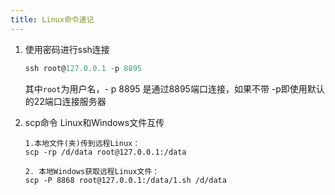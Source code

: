 ```yaml
---
title: Linux命令速记
---
```


1. 使用密码进行ssh连接

   ```powershell
   ssh root@127.0.0.1 -p 8895
   ```

   其中```root```为用户名，- p 8895 是通过8895端口连接，如果不带 -p即使用默认的22端口连接服务器

2. scp命令 Linux和Windows文件互传

   ```
   1.本地文件(夹)传到远程Linux：
   scp -rp /d/data root@127.0.0.1:/data
   
   2. 本地Windows获取远程Linux文件：
   scp -P 8868 root@127.0.0.1:/data/1.sh /d/data
   ```

   